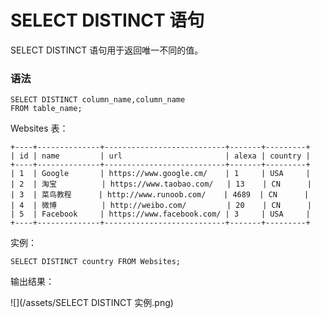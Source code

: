 # SELECT DISTINCT 语句

SELECT DISTINCT 语句用于返回唯一不同的值。

### 语法

```
SELECT DISTINCT column_name,column_name
FROM table_name;
```

Websites 表：

```
+----+--------------+---------------------------+-------+---------+
| id | name         | url                       | alexa | country |
+----+--------------+---------------------------+-------+---------+
| 1  | Google       | https://www.google.cm/    | 1     | USA     |
| 2  | 淘宝          | https://www.taobao.com/   | 13    | CN      |
| 3  | 菜鸟教程      | http://www.runoob.com/    | 4689  | CN      |
| 4  | 微博          | http://weibo.com/         | 20    | CN      |
| 5  | Facebook     | https://www.facebook.com/ | 3     | USA     |
+----+--------------+---------------------------+-------+---------+
```

实例：

```
SELECT DISTINCT country FROM Websites;
```

输出结果：

![](/assets/SELECT DISTINCT 实例.png)

